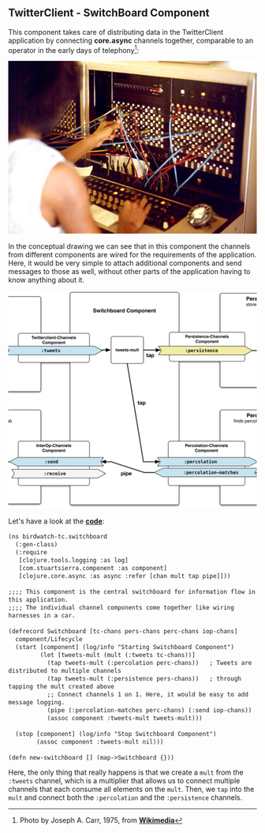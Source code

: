 ## TwitterClient - SwitchBoard Component

This component takes care of distributing data in the TwitterClient application by connecting **core.async** channels together, comparable to an operator in the early days of telephony[^sb-image]:

![telephony switchboard](images/JT_Switchboard_770x540.jpg)

[^sb-image]: Photo by Joseph A. Carr, 1975, from **[Wikimedia](http://commons.wikimedia.org/wiki/File:JT_Switchboard_770x540.jpg)**

In the conceptual drawing we can see that in this component the channels from different components are wired for the requirements of the application. Here, it would be very simple to attach additional components and send messages to those as well, without other parts of the application having to know anything about it.

![Switchboard Component](images/tc_switchboard.png)

Let's have a look at the **[code](https://github.com/matthiasn/BirdWatch/blob/43a9c09493257b9c9b5e9e5644df5f67085feb84/Clojure-Websockets/TwitterClient/src/clj/birdwatch_tc/switchboard.clj)**:

~~~
(ns birdwatch-tc.switchboard
  (:gen-class)
  (:require
   [clojure.tools.logging :as log]
   [com.stuartsierra.component :as component]
   [clojure.core.async :as async :refer [chan mult tap pipe]]))

;;;; This component is the central switchboard for information flow in this application.
;;;; The individual channel components come together like wiring harnesses in a car.

(defrecord Switchboard [tc-chans pers-chans perc-chans iop-chans]
  component/Lifecycle
  (start [component] (log/info "Starting Switchboard Component")
         (let [tweets-mult (mult (:tweets tc-chans))]
           (tap tweets-mult (:percolation perc-chans))   ; Tweets are distributed to multiple channels
           (tap tweets-mult (:persistence pers-chans))   ; through tapping the mult created above
           ;; Connect channels 1 on 1. Here, it would be easy to add message logging.
           (pipe (:percolation-matches perc-chans) (:send iop-chans))
           (assoc component :tweets-mult tweets-mult)))

  (stop [component] (log/info "Stop Switchboard Component")
        (assoc component :tweets-mult nil)))

(defn new-switchboard [] (map->Switchboard {}))
~~~

Here, the only thing that really happens is that we create a ````mult```` from the ````:tweets```` channel, which is a multiplier that allows us to connect multiple channels that each consume all elements on the ````mult````. Then, we ````tap```` into the ````mult```` and connect both the ````:percolation```` and the ````:persistence```` channels.
